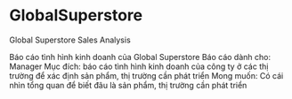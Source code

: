 # GlobalSuperstore
Global Superstore Sales Analysis

Báo cáo tình hình kinh doanh của Global Superstore
Báo cáo dành cho: Manager
Mục đích: báo cáo tình hình kinh doanh của công ty ở các thị trường để xác định sản phẩm, thị trường cần phát triển
Mong muốn: Có cái nhìn tổng quan để biết đâu là sản phẩm, thị trường cần phát triển
